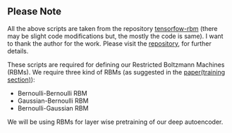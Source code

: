 ## Please Note

All the above scripts are taken from the repository [tensorfow-rbm](https://github.com/meownoid/tensorfow-rbm) (there may be slight code modifications but, the mostly the code is same). I want to thank the author for the work. Please visit the [repository](https://github.com/meownoid/tensorfow-rbm), for further details.

These scripts are required for defining our Restricted Boltzmann Machines (RBMs). We require three kind of RBMs (as suggested in the [paper(training section)](https://ibug.doc.ic.ac.uk/media/uploads/documents/petridispantic_icassp2016.pdf)):

* Bernoulli-Bernoulli RBM 
* Gaussian-Bernoulli RBM
* Bernoulli-Gaussian RBM

We will be using RBMs for layer wise pretraining of our deep autoencoder.